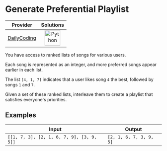 # Generate Preferential Playlist

<!-- INFO TABLE BEGIN -->

| Provider                                              | Solutions                                                                                                                                        |
| :---------------------------------------------------: | :----------------------------------------------------------------------------------------------------------------------------------------------: |
| [DailyCoding](../../../docs/providers/DailyCoding.md) | [<img src="https://res.cloudinary.com/rascaltwo/image/upload/v1631924087/python_xzdlti.svg" alt="Python" title="Python" width="50" />](solve.py) |

<!-- INFO TABLE END -->

You have access to ranked lists of songs for various users.

Each song is represented as an integer, and more preferred songs appear earlier in each list.

The list `[4, 1, 7]` indicates that a user likes song `4` the best, followed by songs `1` and `7`.

Given a set of these ranked lists, interleave them to create a playlist that satisfies everyone's priorities.

## Examples

| Input                                     | Output                  |
| ----------------------------------------- | ----------------------- |
| `[[1, 7, 3], [2, 1, 6, 7, 9], [3, 9, 5]]` | `[2, 1, 6, 7, 3, 9, 5]` |
